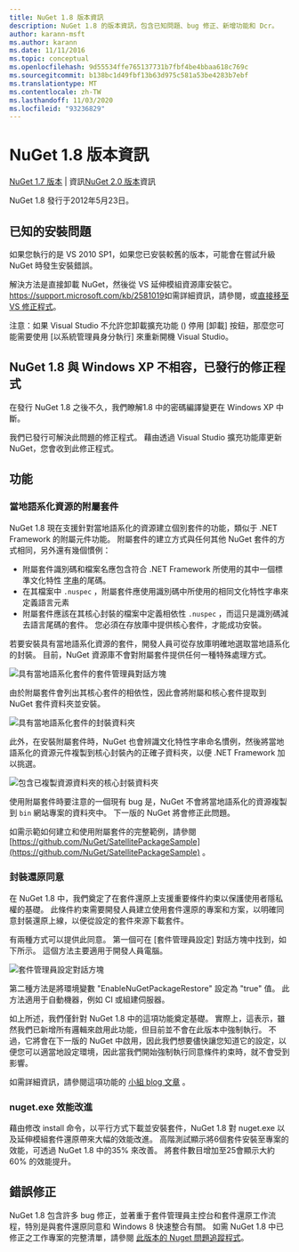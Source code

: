 ```yaml
---
title: NuGet 1.8 版本資訊
description: NuGet 1.8 的版本資訊，包含已知問題、bug 修正、新增功能和 Dcr。
author: karann-msft
ms.author: karann
ms.date: 11/11/2016
ms.topic: conceptual
ms.openlocfilehash: 9d55534ffe765137731b7fbf4be4bbaa618c769c
ms.sourcegitcommit: b138bc1d49fbf13b63d975c581a53be4283b7ebf
ms.translationtype: MT
ms.contentlocale: zh-TW
ms.lasthandoff: 11/03/2020
ms.locfileid: "93236829"
---
```

# <a name="nuget-18-release-notes"></a>NuGet 1.8 版本資訊

[NuGet 1.7 版本](../release-notes/nuget-1.7.md)  |  資訊[NuGet 2.0 版本](../release-notes/nuget-2.0.md)資訊

NuGet 1.8 發行于2012年5月23日。

## <a name="known-installation-issue"></a>已知的安裝問題
如果您執行的是 VS 2010 SP1，如果您已安裝較舊的版本，可能會在嘗試升級 NuGet 時發生安裝錯誤。

解決方法是直接卸載 NuGet，然後從 VS 延伸模組資源庫安裝它。  <https://support.microsoft.com/kb/2581019>如需詳細資訊，請參閱，或[直接移至 VS 修正程式](http://bit.ly/vsixcertfix)。

注意：如果 Visual Studio 不允許您卸載擴充功能 () 停用 [卸載] 按鈕，那麼您可能需要使用 [以系統管理員身分執行] 來重新開機 Visual Studio。

## <a name="nuget-18-incompatible-with-windows-xp-hotfix-published"></a>NuGet 1.8 與 Windows XP 不相容，已發行的修正程式

在發行 NuGet 1.8 之後不久，我們瞭解1.8 中的密碼編譯變更在 Windows XP 中斷。

我們已發行可解決此問題的修正程式。  藉由透過 Visual Studio 擴充功能庫更新 NuGet，您會收到此修正程式。

## <a name="features"></a>功能

### <a name="satellite-packages-for-localized-resources"></a>當地語系化資源的附屬套件
NuGet 1.8 現在支援針對當地語系化的資源建立個別套件的功能，類似于 .NET Framework 的附屬元件功能。  附屬套件的建立方式與任何其他 NuGet 套件的方式相同，另外還有幾個慣例：

* 附屬套件識別碼和檔案名應包含符合 .NET Framework 所使用的其中一個標準文化特性 [字串](/openspecs/windows_protocols/ms-lcid/a9eac961-e77d-41a6-90a5-ce1a8b0cdb9c)的尾碼。
* 在其檔案中 `.nuspec` ，附屬套件應使用識別碼中所使用的相同文化特性字串來定義語言元素
* 附屬套件應該在其核心封裝的檔案中定義相依性 `.nuspec` ，而這只是識別碼減去語言尾碼的套件。  您必須在存放庫中提供核心套件，才能成功安裝。

若要安裝具有當地語系化資源的套件，開發人員可從存放庫明確地選取當地語系化的封裝。 目前，NuGet 資源庫不會對附屬套件提供任何一種特殊處理方式。

![具有當地語系化套件的套件管理員對話方塊](./media/dlg-w-loc-packs.png)

由於附屬套件會列出其核心套件的相依性，因此會將附屬和核心套件提取到 NuGet 套件資料夾並安裝。

![具有當地語系化套件的封裝資料夾](./media/fldr-loc-packs.png)

此外，在安裝附屬套件時，NuGet 也會辨識文化特性字串命名慣例，然後將當地語系化的資源元件複製到核心封裝內的正確子資料夾，以便 .NET Framework 加以挑選。

![包含已複製資源資料夾的核心封裝資料夾](./media/fldr-copied-loc.png)

使用附屬套件時要注意的一個現有 bug 是，NuGet 不會將當地語系化的資源複製到 `bin` 網站專案的資料夾中。  下一版的 NuGet 將會修正此問題。

如需示範如何建立和使用附屬套件的完整範例，請參閱 [https://github.com/NuGet/SatellitePackageSample](https://github.com/NuGet/SatellitePackageSample) 。

### <a name="package-restore-consent"></a>封裝還原同意
在 NuGet 1.8 中，我們奠定了在套件還原上支援重要條件約束以保護使用者隱私權的基礎。 此條件約束需要開發人員建立使用套件還原的專案和方案，以明確同意封裝還原上線，以便從設定的套件來源下載套件。

有兩種方式可以提供此同意。 第一個可在 [套件管理員設定] 對話方塊中找到，如下所示。  這個方法主要適用于開發人員電腦。

![套件管理員設定對話方塊](./media/pr-consent-configdlg.png)

第二種方法是將環境變數 "EnableNuGetPackageRestore" 設定為 "true" 值。  此方法適用于自動機器，例如 CI 或組建伺服器。

如上所述，我們僅針對 NuGet 1.8 中的這項功能奠定基礎。  實際上，這表示，雖然我們已新增所有邏輯來啟用此功能，但目前並不會在此版本中強制執行。 不過，它將會在下一版的 NuGet 中啟用，因此我們想要儘快讓您知道它的設定，以便您可以適當地設定環境，因此當我們開始強制執行同意條件約束時，就不會受到影響。

如需詳細資訊，請參閱這項功能的 [小組 blog 文章](http://blog.nuget.org/20120518/package-restore-and-consent.html) 。

### <a name="nugetexe-performance-improvements"></a>nuget.exe 效能改進
藉由修改 install 命令，以平行方式下載並安裝套件，NuGet 1.8 對 nuget.exe 以及延伸模組套件還原帶來大幅的效能改進。  高階測試顯示將6個套件安裝至專案的效能，可透過 NuGet 1.8 中的35% 來改善。  將套件數目增加至25會顯示大約60% 的效能提升。

## <a name="bug-fixes"></a>錯誤修正
NuGet 1.8 包含許多 bug 修正，並著重于套件管理員主控台和套件還原工作流程，特別是與套件還原同意和 Windows 8 快速整合有關。
如需 NuGet 1.8 中已修正之工作專案的完整清單，請參閱 [此版本的 Nuget 問題追蹤程式](http://nuget.codeplex.com/workitem/list/advanced?keyword=&status=Closed&type=All&priority=All&release=NuGet%201.8&assignedTo=All&component=All&sortField=Votes&sortDirection=Descending&page=0)。